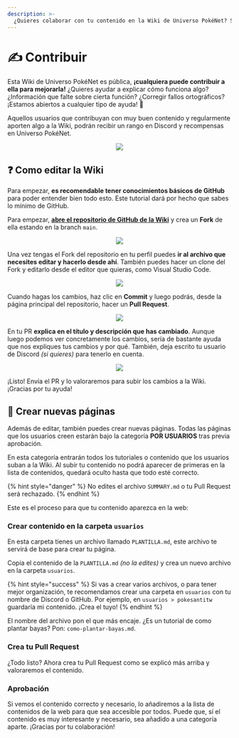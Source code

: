 ```yaml
---
description: >-
  ¿Quieres colaborar con tu contenido en la Wiki de Universo PokéNet? Sigue estos pasos...
---
```


# ✍️ Contribuir

Esta Wiki de Universo PokéNet es pública, **¡cualquiera puede contribuir a ella para mejorarla!** ¿Quieres ayudar a explicar cómo funciona algo? ¿Información que falte sobre cierta función? ¿Corregir fallos ortográficos? ¡Estamos abiertos a cualquier tipo de ayuda! 🤗

Aquellos usuarios que contribuyan con muy buen contenido y regularmente aporten algo a la Wiki, podrán recibir un rango en Discord y recompensas en Universo PokéNet.

<div style="text-align: center">
<img src="images/contribuir/colaborador-discord.png">
</div>

## ❓ Como editar la Wiki
Para empezar, **es recomendable tener conocimientos básicos de GitHub** para poder entender bien todo esto. Este tutorial dará por hecho que sabes lo mínimo de GitHub.

Para empezar, [**abre el repositorio de GitHub de la Wiki**](https://github.com/Mundo-PixelNet/MundoPixelNet-Wiki) y crea un **Fork** de ella estando en la branch `main`.

<div style="text-align: center">
<img src="images/contribuir/contribuir-1.png">
</div>

Una vez tengas el Fork del repositorio en tu perfil puedes **ir al archivo que necesites editar y hacerlo desde ahí**. También puedes hacer un clone del Fork y editarlo desde el editor que quieras, como Visual Studio Code.

<div style="text-align: center">
<img src="images/contribuir/contribuir-2.png">
</div>

Cuando hagas los cambios, haz clic en **Commit** y luego podrás, desde la página principal del repositorio, hacer un **Pull Request**.

<div style="text-align: center">
<img src="images/contribuir/contribuir-3.png">
</div>

En tu PR **explica en el título y descripción que has cambiado**. Aunque luego podemos ver concretamente los cambios, sería de bastante ayuda que nos expliques tus cambios y por qué. También, deja escrito tu usuario de Discord *(si quieres)* para tenerlo en cuenta.

<div style="text-align: center">
<img src="images/contribuir/contribuir-4.png">
</div>

¡Listo! Envía el PR y lo valoraremos para subir los cambios a la Wiki. ¡Gracias por tu ayuda!

## 📜 Crear nuevas páginas

Además de editar, también puedes crear nuevas páginas. Todas las páginas que los usuarios creen estarán bajo la categoría **POR USUARIOS** tras previa aprobación. 

En esta categoría entrarán todos los tutoriales o contenido que los usuarios suban a la Wiki. Al subir tu contenido no podrá aparecer de primeras en la lista de contenidos, quedará oculto hasta que todo esté correcto.

{% hint style="danger" %}
No edites el archivo `SUMMARY.md` o tu Pull Request será rechazado.
{% endhint %}

Este es el proceso para que tu contenido aparezca en la web:

### Crear contenido en la carpeta `usuarios`

En esta carpeta tienes un archivo llamado `PLANTILLA.md`, este archivo te servirá de base para crear tu página. 

Copia el contenido de la `PLANTILLA.md` *(no la edites)* y crea un nuevo archivo en la carpeta `usuarios`. 

{% hint style="success" %}
Si vas a crear varios archivos, o para tener mejor organización, te recomendamos crear una carpeta en `usuarios` con tu nombre de Discord o GitHub. Por ejemplo, en `usuarios > pokesantitw` guardaría mi contenido. ¡Crea el tuyo!
{% endhint %}

El nombre del archivo pon el que más encaje. ¿Es un tutorial de como plantar bayas? Pon: `como-plantar-bayas.md`.

### Crea tu Pull Request

¿Todo listo? Ahora crea tu Pull Request como se explicó más arriba y valoraremos el contenido.

### Aprobación

Si vemos el contenido correcto y necesario, lo añadiremos a la lista de contenidos de la web para que sea accesible por todos. Puede que, sí el contenido es muy interesante y necesario, sea añadido a una categoría aparte. ¡Gracias por tu colaboración!